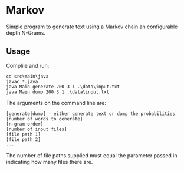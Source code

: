 # Markov

Simple program to generate text using a Markov chain an configurable depth N-Grams.

## Usage

Complile and run:

    cd src\main\java
    javac *.java
    java Main generate 200 3 1 .\data\input.txt
    java Main dump 200 3 1 .\data\input.txt

The arguments on the command line are:

    [generate|dump] - either generate text or dump the probabilities
    [number of words to generate]
    [n-gram order]
    [number of input files]
    [file path 1]
    [file path 2]
    ...

The number of file paths supplied must equal the parameter passed in indicating
how many files there are.